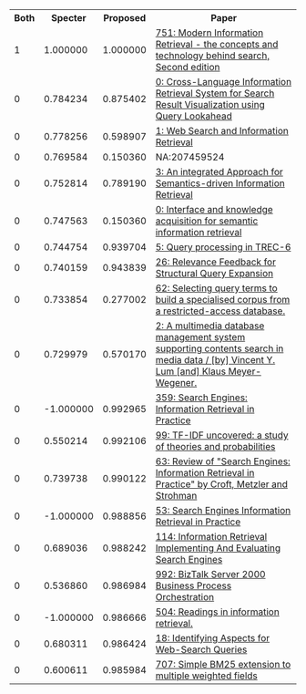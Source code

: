 <html><table><tr>
<th>Both</th>
<th>Specter</th>
<th>Proposed</th>
<th>Paper</th>
</tr>
<tr>
<td>1</td>
<td>1.000000</td>
<td>1.000000</td>
<td><a href="https://www.semanticscholar.org/paper/09a2071b55a79243722d12f7939458ea27eb78e8">751: Modern Information Retrieval - the concepts and technology behind search, Second edition</a></td>
</tr>
<tr>
<td>0</td>
<td>0.784234</td>
<td>0.875402</td>
<td><a href="https://www.semanticscholar.org/paper/707d5c7d3c3fce7d89f541663234fca02418e08a">0: Cross-Language Information Retrieval System for Search Result Visualization using Query Lookahead</a></td>
</tr>
<tr>
<td>0</td>
<td>0.778256</td>
<td>0.598907</td>
<td><a href="https://www.semanticscholar.org/paper/020832745b4899cede8646d92d53b5ac9daee520">1: Web Search and Information Retrieval</a></td>
</tr>
<tr>
<td>0</td>
<td>0.769584</td>
<td>0.150360</td>
<td>NA:207459524</td>
</tr>
<tr>
<td>0</td>
<td>0.752814</td>
<td>0.789190</td>
<td><a href="https://www.semanticscholar.org/paper/da48b6e0a7b7aaf84596eb499a79e4686c901511">3: An integrated Approach for Semantics-driven Information Retrieval</a></td>
</tr>
<tr>
<td>0</td>
<td>0.747563</td>
<td>0.150360</td>
<td><a href="https://www.semanticscholar.org/paper/77dc15d7b4a7333a173192ea2c003fb680910b65">0: Interface and knowledge acquisition for semantic information retrieval</a></td>
</tr>
<tr>
<td>0</td>
<td>0.744754</td>
<td>0.939704</td>
<td><a href="https://www.semanticscholar.org/paper/40003f6e738fbbed477fa1c9729b7009f5f87bdc">5: Query processing in TREC-6</a></td>
</tr>
<tr>
<td>0</td>
<td>0.740159</td>
<td>0.943839</td>
<td><a href="https://www.semanticscholar.org/paper/5f10d4391d0fd12eeb294760795f22c32f70fc5e">26: Relevance Feedback for Structural Query Expansion</a></td>
</tr>
<tr>
<td>0</td>
<td>0.733854</td>
<td>0.277002</td>
<td><a href="https://www.semanticscholar.org/paper/a8757136fad8977cd6f982ae3640bd98b454076c">62: Selecting query terms to build a specialised corpus from a restricted-access database.</a></td>
</tr>
<tr>
<td>0</td>
<td>0.729979</td>
<td>0.570170</td>
<td><a href="https://www.semanticscholar.org/paper/59e614d05c21afbf7e93e575dcb9f386a07566e9">2: A multimedia database management system supporting contents search in media data / [by] Vincent Y. Lum [and] Klaus Meyer-Wegener.</a></td>
</tr>
<tr>
<td>0</td>
<td>-1.000000</td>
<td>0.992965</td>
<td><a href="https://www.semanticscholar.org/paper/dff9c4988d374e556c2940973b3f5b7980596509">359: Search Engines: Information Retrieval in Practice</a></td>
</tr>
<tr>
<td>0</td>
<td>0.550214</td>
<td>0.992106</td>
<td><a href="https://www.semanticscholar.org/paper/9be4a28c38d68fb064df6ac160c4857d772ce3fd">99: TF-IDF uncovered: a study of theories and probabilities</a></td>
</tr>
<tr>
<td>0</td>
<td>0.739738</td>
<td>0.990122</td>
<td><a href="https://www.semanticscholar.org/paper/48f5104f3df9c4464e96dd2d7166985d87e3abc6">63: Review of "Search Engines: Information Retrieval in Practice" by Croft, Metzler and Strohman</a></td>
</tr>
<tr>
<td>0</td>
<td>-1.000000</td>
<td>0.988856</td>
<td><a href="https://www.semanticscholar.org/paper/cb213b6cdd4d026a1905a718153747248a95690d">53: Search Engines Information Retrieval in Practice</a></td>
</tr>
<tr>
<td>0</td>
<td>0.689036</td>
<td>0.988242</td>
<td><a href="https://www.semanticscholar.org/paper/9ca8c15b5d348d84efd881bec0d2caa7aa190302">114: Information Retrieval Implementing And Evaluating Search Engines</a></td>
</tr>
<tr>
<td>0</td>
<td>0.536860</td>
<td>0.986984</td>
<td><a href="https://www.semanticscholar.org/paper/2cd4704668471dd63c539d652199eb9e9b65afda">992: BizTalk Server 2000 Business Process Orchestration</a></td>
</tr>
<tr>
<td>0</td>
<td>-1.000000</td>
<td>0.986666</td>
<td><a href="https://www.semanticscholar.org/paper/ed22fb29a43401238928cd0c2dcc21e317211a5a">504: Readings in information retrieval.</a></td>
</tr>
<tr>
<td>0</td>
<td>0.680311</td>
<td>0.986424</td>
<td><a href="https://www.semanticscholar.org/paper/bd2ea19a61ba08cd42b70df244d29a0129b36f5e">18: Identifying Aspects for Web-Search Queries</a></td>
</tr>
<tr>
<td>0</td>
<td>0.600611</td>
<td>0.985984</td>
<td><a href="https://www.semanticscholar.org/paper/10b2752c9940e9c761a161a0fef7ae08cae66301">707: Simple BM25 extension to multiple weighted fields</a></td>
</tr>
</table></html>
